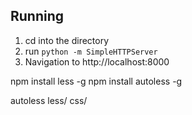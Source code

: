 
## Running

1. cd into the directory
2. run ```python -m SimpleHTTPServer```
3. Navigation to http://localhost:8000


npm install less -g
npm install autoless -g

autoless less/ css/